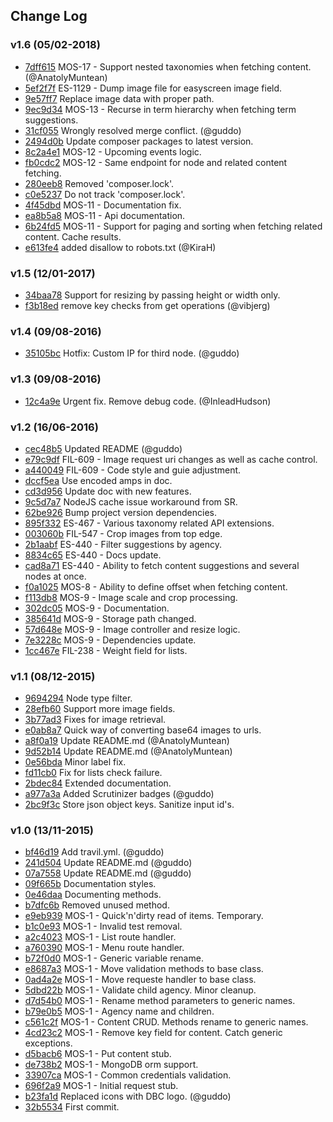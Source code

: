 ## Change Log

### v1.6 (05/02-2018)
- [7dff615](https://github.com/inleadmedia/mobilesearch_rest/commit/7dff6154c35c2dd7ba4028f8d8c4bdf0da160139) MOS-17 - Support nested taxonomies when fetching content. (@AnatolyMuntean)
- [5ef2f7f](https://github.com/inleadmedia/mobilesearch_rest/commit/5ef2f7f778029c76732282071e8b86dcfb240983) ES-1129 - Dump image file for easyscreen image field.
- [9e57ff7](https://github.com/inleadmedia/mobilesearch_rest/commit/9e57ff77512b1dcc3074a599a29eea95a6237cd0) Replace image data with proper path.
- [9ec9d34](https://github.com/inleadmedia/mobilesearch_rest/commit/9ec9d34f7cb77eb308ffd217ab35ce2fac678fa4) MOS-13 - Recurse in term hierarchy when fetching term suggestions.
- [31cf055](https://github.com/inleadmedia/mobilesearch_rest/commit/31cf05534cde1a09ac1acba4f222252b52d84e1e) Wrongly resolved merge conflict. (@guddo)
- [2494d0b](https://github.com/inleadmedia/mobilesearch_rest/commit/2494d0bc61e3ed412b816a2df5dd8a1a8e059c75) Update composer packages to latest version.
- [8c2a4e1](https://github.com/inleadmedia/mobilesearch_rest/commit/8c2a4e109583435e524b2c689d63a777fe63bf56) MOS-12 - Upcoming events logic.
- [fb0cdc2](https://github.com/inleadmedia/mobilesearch_rest/commit/fb0cdc2b237407e49c113faa3cc42a1789fb07af) MOS-12 - Same endpoint for node and related content fetching.
- [280eeb8](https://github.com/inleadmedia/mobilesearch_rest/commit/280eeb85c3282511f990e385ba17da4690c2469f) Removed 'composer.lock'.
- [c0e5237](https://github.com/inleadmedia/mobilesearch_rest/commit/c0e5237f56b701e1491ab0f89c10ef32324d6df4) Do not track 'composer.lock'.
- [4f45dbd](https://github.com/inleadmedia/mobilesearch_rest/commit/4f45dbdeb85161330088151e033756ba85304280) MOS-11 - Documentation fix.
- [ea8b5a8](https://github.com/inleadmedia/mobilesearch_rest/commit/ea8b5a84e826a4b3da8fffd66afe2636cb4e28ae) MOS-11 - Api documentation.
- [6b24fd5](https://github.com/inleadmedia/mobilesearch_rest/commit/6b24fd517038de3029871e90f6e0e1d014f29a03) MOS-11 - Support for paging and sorting when fetching related content. Cache results.
- [e613fe4](https://github.com/inleadmedia/mobilesearch_rest/commit/e613fe48a64b7e6fe12891014659259089d175c1) added disallow to robots.txt (@KiraH)

### v1.5 (12/01-2017)
- [34baa78](https://github.com/inleadmedia/mobilesearch_rest/commit/34baa78cc264d5757f96619ecbf81a84128cc947) Support for resizing by passing height or width only.
- [f3b18ed](https://github.com/inleadmedia/mobilesearch_rest/commit/f3b18eda2d5346c3b38b4c7ff3ae643c7b2d8a96) remove key checks from get operations (@vibjerg)

### v1.4 (09/08-2016)
- [35105bc](https://github.com/inleadmedia/mobilesearch_rest/commit/35105bccf3748204223a395aebf1fcd91f68d858) Hotfix: Custom IP for third node. (@guddo)

### v1.3 (09/08-2016)
- [12c4a9e](https://github.com/inleadmedia/mobilesearch_rest/commit/12c4a9ed2ac496b73d593a620211c6f9d055e6ee) Urgent fix. Remove debug code. (@InleadHudson)

### v1.2 (16/06-2016)
- [cec48b5](https://github.com/inleadmedia/mobilesearch_rest/commit/cec48b52447c3f835d43e7d7963298d62bf511e2) Updated README (@guddo)
- [e79c9df](https://github.com/inleadmedia/mobilesearch_rest/commit/e79c9df89397a4837eec4668723b4a3fab3f2705) FIL-609 - Image request uri changes as well as cache control.
- [a440049](https://github.com/inleadmedia/mobilesearch_rest/commit/a4400499dd29f9493a76b8f470cdb51d7c730d5b) FIL-609 - Code style and guie adjustment.
- [dccf5ea](https://github.com/inleadmedia/mobilesearch_rest/commit/dccf5ea8981cb41a18cf93dc2408391370aef99f) Use encoded amps in doc.
- [cd3d956](https://github.com/inleadmedia/mobilesearch_rest/commit/cd3d956e7a2a72fdc49feb6d2eedb4d2624daf8d) Update doc with new features.
- [9c5d7a7](https://github.com/inleadmedia/mobilesearch_rest/commit/9c5d7a78a54a03b8a13acfab81b2daded5e0c321) NodeJS cache issue workaround from SR.
- [62be926](https://github.com/inleadmedia/mobilesearch_rest/commit/62be926e69a4ae3e2928af9ee938247c28ecc28c) Bump project version dependencies.
- [895f332](https://github.com/inleadmedia/mobilesearch_rest/commit/895f332b403b7b17e3117884abf0f942ff97aebe) ES-467 - Various taxonomy related API extensions.
- [003060b](https://github.com/inleadmedia/mobilesearch_rest/commit/003060b9f322fe154868c6b3977f04cd8e6e76ff) FIL-547 - Crop images from top edge.
- [2b1aabf](https://github.com/inleadmedia/mobilesearch_rest/commit/2b1aabfd10640024fc876545f17b3ae8dec00b4b) ES-440 - Filter suggestions by agency.
- [8834c65](https://github.com/inleadmedia/mobilesearch_rest/commit/8834c65aac3d6bb4e3a890f3ac3cbb48ae13878c) ES-440 - Docs update.
- [cad8a71](https://github.com/inleadmedia/mobilesearch_rest/commit/cad8a710a36b056e3772aa67cefeac20f2c3afb9) ES-440 - Ability to fetch content suggestions and several nodes at once.
- [f0a1025](https://github.com/inleadmedia/mobilesearch_rest/commit/f0a1025be059764ac519701574b3e2b50374f1f0) MOS-8 - Ability to define offset when fetching content.
- [f113db8](https://github.com/inleadmedia/mobilesearch_rest/commit/f113db805e951bf88f75907fc116973168e14675) MOS-9 - Image scale and crop processing.
- [302dc05](https://github.com/inleadmedia/mobilesearch_rest/commit/302dc0539f20fc04b3812db7dc7713058ae75f1b) MOS-9 - Documentation.
- [385641d](https://github.com/inleadmedia/mobilesearch_rest/commit/385641d50ae4e65020c5ca434b8a3c82760ef9a7) MOS-9 - Storage path changed.
- [57d648e](https://github.com/inleadmedia/mobilesearch_rest/commit/57d648ea3fd4b44588670c3309be12b9599cf77e) MOS-9 - Image controller and resize logic.
- [7e3228c](https://github.com/inleadmedia/mobilesearch_rest/commit/7e3228c711a87c528ea0d8a4ab34a74d8aadd027) MOS-9 - Dependencies update.
- [1cc467e](https://github.com/inleadmedia/mobilesearch_rest/commit/1cc467e320c3a29cfe9c88b51586a5d2c7f63774) FIL-238 - Weight field for lists.

### v1.1 (08/12-2015)
- [9694294](https://github.com/inleadmedia/mobilesearch_rest/commit/96942941051a073a8484692df47c0093927a1032) Node type filter.
- [28efb60](https://github.com/inleadmedia/mobilesearch_rest/commit/28efb60ecb4890cb638d6487c157c7633aa1c757) Support more image fields.
- [3b77ad3](https://github.com/inleadmedia/mobilesearch_rest/commit/3b77ad3faca6cda70b1c92fc002bb4e411457f39) Fixes for image retrieval.
- [e0ab8a7](https://github.com/inleadmedia/mobilesearch_rest/commit/e0ab8a7c1dce9e0070bcc1f2136004bb41d9db78) Quick way of converting base64 images to urls.
- [a8f0a19](https://github.com/inleadmedia/mobilesearch_rest/commit/a8f0a19ba5bbd033ce3724fdb7e83726cac14c3b) Update README.md (@AnatolyMuntean)
- [9d52b14](https://github.com/inleadmedia/mobilesearch_rest/commit/9d52b146a0084f0b741019925961043df4708ffc) Update README.md (@AnatolyMuntean)
- [0e56bda](https://github.com/inleadmedia/mobilesearch_rest/commit/0e56bda7168166f56424e8359044fd770df6390a) Minor label fix.
- [fd11cb0](https://github.com/inleadmedia/mobilesearch_rest/commit/fd11cb05edd70a0da3f206d291e3b624bb0e58fb) Fix for lists check failure.
- [2bdec84](https://github.com/inleadmedia/mobilesearch_rest/commit/2bdec84ac3a01beafedfab83a5492f301a14f38f) Extended documentation.
- [a977a3a](https://github.com/inleadmedia/mobilesearch_rest/commit/a977a3a03150c6ec36a3d154be3f03fce6cbd94f) Added Scrutinizer badges (@guddo)
- [2bc9f3c](https://github.com/inleadmedia/mobilesearch_rest/commit/2bc9f3c54b66e7121d8fb1702b4f06e619739be8) Store json object keys. Sanitize input id's.

### v1.0 (13/11-2015)
- [bf46d19](https://github.com/inleadmedia/mobilesearch_rest/commit/bf46d1956a69d619e921409b963b7c3e15b5a199) Add travil.yml. (@guddo)
- [241d504](https://github.com/inleadmedia/mobilesearch_rest/commit/241d504cd98346633ead9d89539d81dba8171ca9) Update README.md (@guddo)
- [07a7558](https://github.com/inleadmedia/mobilesearch_rest/commit/07a7558adc3bb5fa10704fef40db7d26b4abd293) Update README.md (@guddo)
- [09f665b](https://github.com/inleadmedia/mobilesearch_rest/commit/09f665b90a476d3fad12a74358c5ebfbee5b7944) Documentation styles.
- [0e46daa](https://github.com/inleadmedia/mobilesearch_rest/commit/0e46daac0b7eba289bbd08eb79b89a829760cc57) Documenting methods.
- [b7dfc6b](https://github.com/inleadmedia/mobilesearch_rest/commit/b7dfc6b47978ea987bb23351c141a9b362783b7a) Removed unused method.
- [e9eb939](https://github.com/inleadmedia/mobilesearch_rest/commit/e9eb939787ea52f969128c2b4a725617e178ecb4) MOS-1 - Quick'n'dirty read of items. Temporary.
- [b1c0e93](https://github.com/inleadmedia/mobilesearch_rest/commit/b1c0e93351ade482819f24a95c8a6f499631b61e) MOS-1 - Invalid test removal.
- [a2c4023](https://github.com/inleadmedia/mobilesearch_rest/commit/a2c402378daa74f463bf49e6fa9574b321403049) MOS-1 - List route handler.
- [a760390](https://github.com/inleadmedia/mobilesearch_rest/commit/a76039070edf9a3fee8ce676c8596ddf77e3f1b9) MOS-1 - Menu route handler.
- [b72f0d0](https://github.com/inleadmedia/mobilesearch_rest/commit/b72f0d093b46e6982e7f64cc601bb9cad626d775) MOS-1 - Generic variable rename.
- [e8687a3](https://github.com/inleadmedia/mobilesearch_rest/commit/e8687a36cde4895d555c6fcb164fada9ab57f7fb) MOS-1 - Move validation methods to base class.
- [0ad4a2e](https://github.com/inleadmedia/mobilesearch_rest/commit/0ad4a2e4b726318dc934c9260ff4c2c9f43894f7) MOS-1 - Move requeste handler to base class.
- [5dbd22b](https://github.com/inleadmedia/mobilesearch_rest/commit/5dbd22b3a2cfb5b22734a00f6e6bf5315523f50c) MOS-1 - Validate child agency. Minor cleanup.
- [d7d54b0](https://github.com/inleadmedia/mobilesearch_rest/commit/d7d54b0bb3139fb7f886a62302635b77634db97f) MOS-1 - Rename method parameters to generic names.
- [b79e0b5](https://github.com/inleadmedia/mobilesearch_rest/commit/b79e0b584a16e6caa061d5c0d8f7a89d5306bf6e) MOS-1 - Agency name and children.
- [c561c2f](https://github.com/inleadmedia/mobilesearch_rest/commit/c561c2f79355fb08273b302e63e90485b0332d9b) MOS-1 - Content CRUD. Methods rename to generic names.
- [4cd23c2](https://github.com/inleadmedia/mobilesearch_rest/commit/4cd23c2865b4ad2f895a93d7476bbe7a9b222c39) MOS-1 - Remove key field for content. Catch generic exceptions.
- [d5bacb6](https://github.com/inleadmedia/mobilesearch_rest/commit/d5bacb63321d8102494733ba7ad32ae0656ee711) MOS-1 - Put content stub.
- [de738b2](https://github.com/inleadmedia/mobilesearch_rest/commit/de738b29bd8d826be2cc2e4b9f4fa8e328132db8) MOS-1 - MongoDB orm support.
- [33907ca](https://github.com/inleadmedia/mobilesearch_rest/commit/33907ca7bfb117797f73daff6a9b1c3cd91bfd2a) MOS-1 - Common credentials validation.
- [696f2a9](https://github.com/inleadmedia/mobilesearch_rest/commit/696f2a9183ca4aac46761c2f9e3a7b64b5817f47) MOS-1 - Initial request stub.
- [b23fa1d](https://github.com/inleadmedia/mobilesearch_rest/commit/b23fa1df59709f87141757cc86467e35b30f4e56) Replaced icons with DBC logo. (@guddo)
- [32b5534](https://github.com/inleadmedia/mobilesearch_rest/commit/32b5534151079c6b0e5cdf798ee188995c2d83c1) First commit.